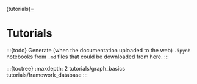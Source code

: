 (tutorials)=
# Tutorials

:::{todo}
Generate (when the documentation uploaded to the web) `.ipynb` notebooks from `.md` files that could be downloaded from here.
:::

:::{toctree}
:maxdepth: 2
tutorials/graph_basics
tutorials/framework_database
:::
